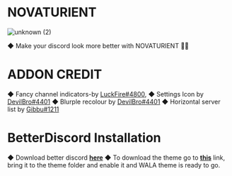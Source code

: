 # NOVATURIENT
![unknown (2)](https://user-images.githubusercontent.com/84565593/137839182-472e4597-34b7-4c2f-a946-177f002758fb.jpg)

◆ Make your discord look more better with NOVATURIENT 🤪🔥
# ADDON CREDIT
◆ Fancy channel indicators-by [LuckFire#4800](https://github.com/LuckFire),
◆ Settings Icon by [DevilBro#4401](https://github.com/mwittrien)
◆ Blurple recolour by [DevilBro#4401](https://github.com/mwittrien)
◆ Horizontal server list by [Gibbu#1211](https://github.com/Gibbu)
# BetterDiscord Installation
◆ Download better discord [**here**](https://betterdiscord.app/)
◆ To download the theme go to [**this**](https://betterdiscord.app/theme/NOVATURIENT) link, bring it to the theme folder and enable it and WALA theme is ready to go.
